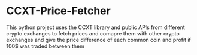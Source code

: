 # CCXT-Price-Fetcher
This python project uses the CCXT library and public APIs from different crypto exchanges to fetch prices and comapre them with other crypto exchanges and give the price difference of each common coin and profit if 100$ was traded between them
